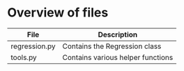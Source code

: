 # Overview of files

| File | Description |
| ------ | ------ |
| regression.py | Contains the Regression class |
| tools.py | Contains various helper functions|
